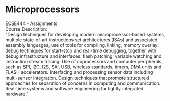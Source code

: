 # Microprocessors
ECSE444 - Assignments <br>
Course Description: <br>
"Design techniques for developing modern microprocessor-based systems, multiple state-of-art instructions set architectures (ISAs) and associated assembly languages, use of tools for compiling, linking, memory overlay; debug techniques for start-stop and real-time debugging, together with debug infrastructure and interfaces: flash patching, variable watching and instruction stream tracing. Use of coprocessors and computer peripherals, such as SPI, I2C, I2S, SAI, USB, wireless standards, timers, DMA units and FLASH accelerators. Interfacing and processing sensor data including multi-sensor integration. Design techniques that promote structured approaches for separation of concerns in computing and communication. Real-time systems and software engineering for tightly integrated hardware."
